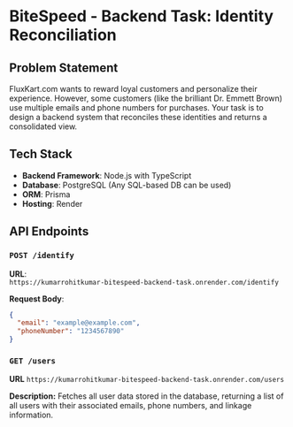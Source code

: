 # BiteSpeed - Backend Task: Identity Reconciliation

## Problem Statement

FluxKart.com wants to reward loyal customers and personalize their experience. However, some customers (like the brilliant Dr. Emmett Brown) use multiple emails and phone numbers for purchases. Your task is to design a backend system that reconciles these identities and returns a consolidated view.

## Tech Stack

- **Backend Framework**: Node.js with TypeScript
- **Database**: PostgreSQL (Any SQL-based DB can be used)
- **ORM**: Prisma
- **Hosting**: Render

## API Endpoints

### `POST /identify`

**URL**:  
`https://kumarrohitkumar-bitespeed-backend-task.onrender.com/identify`

**Request Body**:
```json
{
  "email": "example@example.com",
  "phoneNumber": "1234567890"
}
```
### `GET /users`
**URL**
`https://kumarrohitkumar-bitespeed-backend-task.onrender.com/users`

**Description:**
Fetches all user data stored in the database, returning a list of all users with their associated emails, phone numbers, and linkage information.

